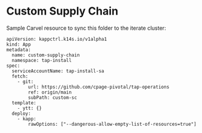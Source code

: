 # Custom Supply Chain

Sample Carvel resource to sync this folder to the iterate cluster:

```
apiVersion: kappctrl.k14s.io/v1alpha1
kind: App
metadata:
  name: custom-supply-chain
  namespace: tap-install
spec:
  serviceAccountName: tap-install-sa
  fetch:
    - git:
        url: https://github.com/cpage-pivotal/tap-operations
        ref: origin/main
        subPath: custom-sc
  template:
    - ytt: {}
  deploy:
    - kapp:
        rawOptions: ["--dangerous-allow-empty-list-of-resources=true"]
```
